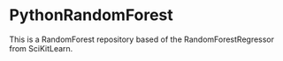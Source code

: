 # PythonRandomForest
This is a RandomForest repository based of the RandomForestRegressor from SciKitLearn.
